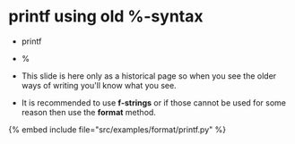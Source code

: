 # printf using old %-syntax


* printf
* %

* This slide is here only as a historical page so when you see the older ways of writing you'll know what you see.
* It is recommended to use **f-strings** or if those cannot be used for some reason then use the **format** method.

{% embed include file="src/examples/format/printf.py" %}


